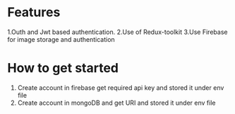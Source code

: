# Features
1.Outh and Jwt based authentication.
2.Use of Redux-toolkit
3.Use Firebase for image storage and authentication

# How to get started
1. Create account in firebase get required api key and stored it under env file
2. Create account in mongoDB and get URI and stored it under env file
